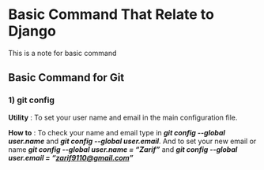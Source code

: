 # Basic Command That Relate to Django

This is a note for basic command

## Basic Command for Git

  ### 1) git config
  **Utility** : To set your user name and email in the main configuration file.
  
  **How to** : To check your name and email type in **_git config --global user.name_** and **_git config --global user.email_**. And to set your new email or name **_git config --global user.name = “Zarif”_** and **_git config --global user.email = “zarif9110@gmail.com”_**
  

